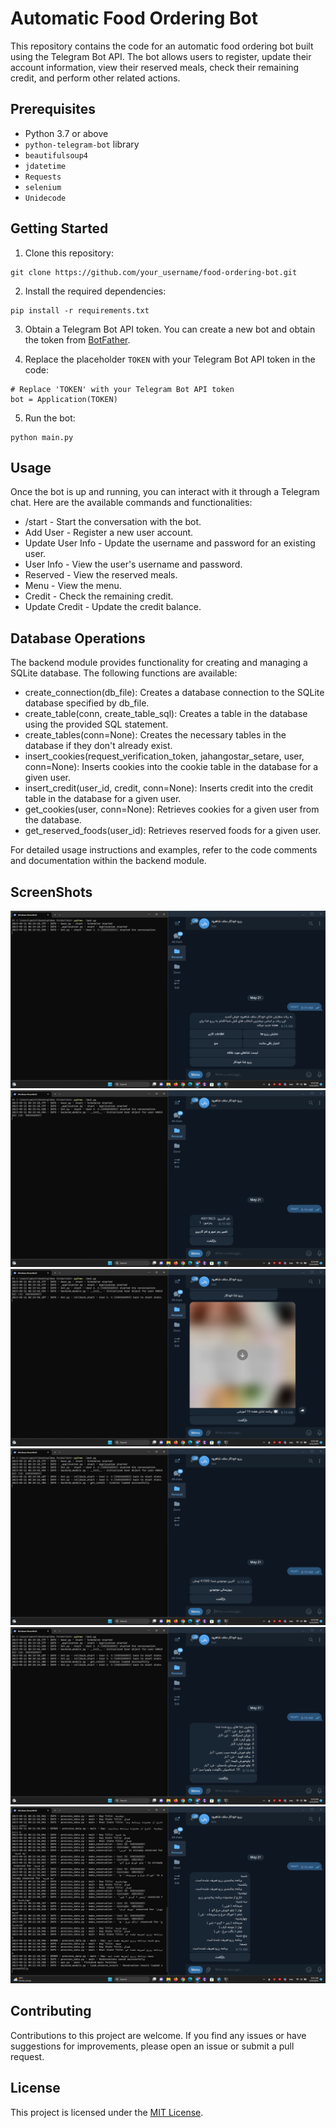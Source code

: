 # Automatic Food Ordering Bot
This repository contains the code for an automatic food ordering bot built using the Telegram Bot API. The bot allows users to register, update their account information, view their reserved meals, check their remaining credit, and perform other related actions.

## Prerequisites
* Python 3.7 or above
* `python-telegram-bot` library
* `beautifulsoup4`
* `jdatetime`
* `Requests`
* `selenium`
* `Unidecode`

## Getting Started
1. Clone this repository:
```
git clone https://github.com/your_username/food-ordering-bot.git
```
2. Install the required dependencies:
```
pip install -r requirements.txt
```
3. Obtain a Telegram Bot API token. You can create a new bot and obtain the token from [BotFather](https://core.telegram.org/bots#botfather).

4. Replace the placeholder `TOKEN` with your Telegram Bot API token in the code:
```
# Replace 'TOKEN' with your Telegram Bot API token
bot = Application(TOKEN)
```
5. Run the bot:
```
python main.py
```
## Usage
Once the bot is up and running, you can interact with it through a Telegram chat. Here are the available commands and functionalities:
* /start - Start the conversation with the bot.
* Add User - Register a new user account.
* Update User Info - Update the username and password for an existing user.
* User Info - View the user's username and password.
* Reserved - View the reserved meals.
* Menu - View the menu.
* Credit - Check the remaining credit.
* Update Credit - Update the credit balance.

## Database Operations
The backend module provides functionality for creating and managing a SQLite database. The following functions are available:
* create_connection(db_file): Creates a database connection to the SQLite database specified by db_file.
* create_table(conn, create_table_sql): Creates a table in the database using the provided SQL statement.
* create_tables(conn=None): Creates the necessary tables in the database if they don't already exist.
* insert_cookies(request_verification_token, jahangostar_setare, user, conn=None): Inserts cookies into the cookie table in the database for a given user.
* insert_credit(user_id, credit, conn=None): Inserts credit into the credit table in the database for a given user.
* get_cookies(user, conn=None): Retrieves cookies for a given user from the database.
* get_reserved_foods(user_id): Retrieves reserved foods for a given user.

For detailed usage instructions and examples, refer to the code comments and documentation within the backend module.

## ScreenShots

<img src="screenshots/(1).png">
<img src="screenshots/(2).png">
<img src="screenshots/(3).png">
<img src="screenshots/(4).png">
<img src="screenshots/(5).png">
<img src="screenshots/(6).png">


## Contributing
Contributions to this project are welcome. If you find any issues or have suggestions for improvements, please open an issue or submit a pull request.

## License
This project is licensed under the [MIT License](https://www.mit.edu/~amini/LICENSE.md).